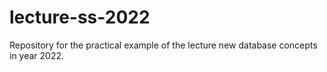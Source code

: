 # lecture-ss-2022
Repository for the practical example of the lecture new database concepts in year 2022.